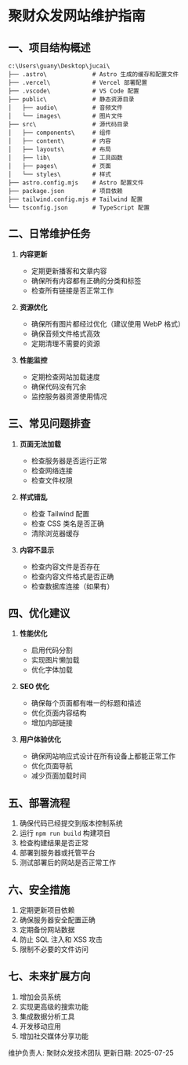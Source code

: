 # 聚财众发网站维护指南

## 一、项目结构概述

```
c:\Users\guany\Desktop\jucai\
├── .astro\             # Astro 生成的缓存和配置文件
├── .vercel\            # Vercel 部署配置
├── .vscode\            # VS Code 配置
├── public\             # 静态资源目录
│   ├── audio\          # 音频文件
│   └── images\         # 图片文件
├── src\                # 源代码目录
│   ├── components\     # 组件
│   ├── content\        # 内容
│   ├── layouts\        # 布局
│   ├── lib\            # 工具函数
│   ├── pages\          # 页面
│   └── styles\         # 样式
├── astro.config.mjs    # Astro 配置文件
├── package.json        # 项目依赖
├── tailwind.config.mjs # Tailwind 配置
└── tsconfig.json       # TypeScript 配置
```

## 二、日常维护任务

1. **内容更新**
   - 定期更新播客和文章内容
   - 确保所有内容都有正确的分类和标签
   - 检查所有链接是否正常工作

2. **资源优化**
   - 确保所有图片都经过优化（建议使用 WebP 格式）
   - 确保音频文件格式高效
   - 定期清理不需要的资源

3. **性能监控**
   - 定期检查网站加载速度
   - 确保代码没有冗余
   - 监控服务器资源使用情况

## 三、常见问题排查

1. **页面无法加载**
   - 检查服务器是否运行正常
   - 检查网络连接
   - 检查文件权限

2. **样式错乱**
   - 检查 Tailwind 配置
   - 检查 CSS 类名是否正确
   - 清除浏览器缓存

3. **内容不显示**
   - 检查内容文件是否存在
   - 检查内容文件格式是否正确
   - 检查数据库连接（如果有）

## 四、优化建议

1. **性能优化**
   - 启用代码分割
   - 实现图片懒加载
   - 优化字体加载

2. **SEO 优化**
   - 确保每个页面都有唯一的标题和描述
   - 优化页面内容结构
   - 增加内部链接

3. **用户体验优化**
   - 确保网站响应式设计在所有设备上都能正常工作
   - 优化页面导航
   - 减少页面加载时间

## 五、部署流程

1. 确保代码已经提交到版本控制系统
2. 运行 `npm run build` 构建项目
3. 检查构建结果是否正常
4. 部署到服务器或托管平台
5. 测试部署后的网站是否正常工作

## 六、安全措施

1. 定期更新项目依赖
2. 确保服务器安全配置正确
3. 定期备份网站数据
4. 防止 SQL 注入和 XSS 攻击
5. 限制不必要的文件访问

## 七、未来扩展方向

1. 增加会员系统
2. 实现更高级的搜索功能
3. 集成数据分析工具
4. 开发移动应用
5. 增加社交媒体分享功能

维护负责人: 聚财众发技术团队
更新日期: 2025-07-25